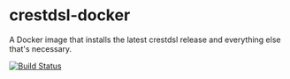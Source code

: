 # crestdsl-docker
A Docker image that installs the latest crestdsl release and everything else that's necessary.

[![Build Status](https://travis-ci.org/crestdsl/crestdsl-docker.svg?branch=master)](https://travis-ci.org/crestdsl/crestdsl-docker)
